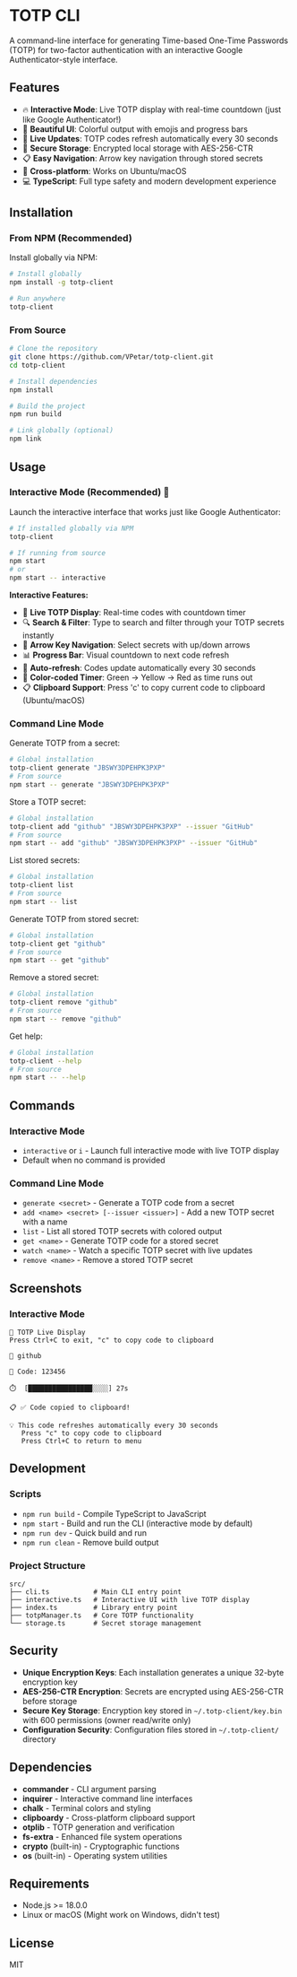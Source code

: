 # TOTP CLI

A command-line interface for generating Time-based One-Time Passwords (TOTP) for two-factor authentication with an interactive Google Authenticator-style interface.

## Features

- 🔥 **Interactive Mode**: Live TOTP display with real-time countdown (just like Google Authenticator!)
- 🎨 **Beautiful UI**: Colorful output with emojis and progress bars
- 📱 **Live Updates**: TOTP codes refresh automatically every 30 seconds
- 🔐 **Secure Storage**: Encrypted local storage with AES-256-CTR
- 📋 **Easy Navigation**: Arrow key navigation through stored secrets
- 🔄 **Cross-platform**: Works on Ubuntu/macOS
- 💻 **TypeScript**: Full type safety and modern development experience

## Installation

### From NPM (Recommended)

Install globally via NPM:

```bash
# Install globally
npm install -g totp-client

# Run anywhere
totp-client
```

### From Source

```bash
# Clone the repository
git clone https://github.com/VPetar/totp-client.git
cd totp-client

# Install dependencies
npm install

# Build the project
npm run build

# Link globally (optional)
npm link
```

## Usage

### Interactive Mode (Recommended) 🎯

Launch the interactive interface that works just like Google Authenticator:

```bash
# If installed globally via NPM
totp-client

# If running from source
npm start
# or
npm start -- interactive
```

**Interactive Features:**
- 📱 **Live TOTP Display**: Real-time codes with countdown timer
- 🔍 **Search & Filter**: Type to search and filter through your TOTP secrets instantly
- 🎯 **Arrow Key Navigation**: Select secrets with up/down arrows  
- 📊 **Progress Bar**: Visual countdown to next code refresh
- 🔄 **Auto-refresh**: Codes update automatically every 30 seconds
- 🎨 **Color-coded Timer**: Green → Yellow → Red as time runs out
- 📋 **Clipboard Support**: Press 'c' to copy current code to clipboard (Ubuntu/macOS)

### Command Line Mode

Generate TOTP from a secret:
```bash
# Global installation
totp-client generate "JBSWY3DPEHPK3PXP"
# From source
npm start -- generate "JBSWY3DPEHPK3PXP"
```

Store a TOTP secret:
```bash
# Global installation
totp-client add "github" "JBSWY3DPEHPK3PXP" --issuer "GitHub"
# From source
npm start -- add "github" "JBSWY3DPEHPK3PXP" --issuer "GitHub"
```

List stored secrets:
```bash
# Global installation
totp-client list
# From source
npm start -- list
```

Generate TOTP from stored secret:
```bash
# Global installation
totp-client get "github"
# From source
npm start -- get "github"
```

Remove a stored secret:
```bash
# Global installation
totp-client remove "github"
# From source
npm start -- remove "github"
```

Get help:
```bash
# Global installation
totp-client --help
# From source
npm start -- --help
```

## Commands

### Interactive Mode
- `interactive` or `i` - Launch full interactive mode with live TOTP display
- Default when no command is provided

### Command Line Mode  
- `generate <secret>` - Generate a TOTP code from a secret
- `add <name> <secret> [--issuer <issuer>]` - Add a new TOTP secret with a name
- `list` - List all stored TOTP secrets with colored output
- `get <name>` - Generate TOTP code for a stored secret
- `watch <name>` - Watch a specific TOTP secret with live updates
- `remove <name>` - Remove a stored TOTP secret

## Screenshots

### Interactive Mode
```
🔐 TOTP Live Display
Press Ctrl+C to exit, "c" to copy code to clipboard

📱 github

🔢 Code: 123456

⏱️  [████████████████░░░░] 27s

📋 ✅ Code copied to clipboard!

💡 This code refreshes automatically every 30 seconds
   Press "c" to copy code to clipboard
   Press Ctrl+C to return to menu
```

## Development

### Scripts

- `npm run build` - Compile TypeScript to JavaScript
- `npm start` - Build and run the CLI (interactive mode by default)
- `npm run dev` - Quick build and run
- `npm run clean` - Remove build output

### Project Structure

```
src/
├── cli.ts           # Main CLI entry point
├── interactive.ts   # Interactive UI with live TOTP display
├── index.ts         # Library entry point
├── totpManager.ts   # Core TOTP functionality
└── storage.ts       # Secret storage management
```

## Security

- **Unique Encryption Keys**: Each installation generates a unique 32-byte encryption key
- **AES-256-CTR Encryption**: Secrets are encrypted using AES-256-CTR before storage
- **Secure Key Storage**: Encryption key stored in `~/.totp-client/key.bin` with 600 permissions (owner read/write only)
- **Configuration Security**: Configuration files stored in `~/.totp-client/` directory

## Dependencies

- **commander** - CLI argument parsing
- **inquirer** - Interactive command line interfaces
- **chalk** - Terminal colors and styling
- **clipboardy** - Cross-platform clipboard support
- **otplib** - TOTP generation and verification
- **fs-extra** - Enhanced file system operations
- **crypto** (built-in) - Cryptographic functions
- **os** (built-in) - Operating system utilities

## Requirements

- Node.js >= 18.0.0
- Linux or macOS (Might work on Windows, didn't test)

## License

MIT
